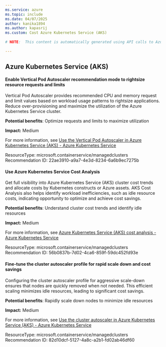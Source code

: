 ```yaml
---
ms.service: azure
ms.topic: include
ms.date: 04/07/2025
author: kanika1894
ms.author: kapasrij
ms.custom: Cost Azure Kubernetes Service (AKS)
  
# NOTE:  This content is automatically generated using API calls to Azure. Any edits made on these files will be overwritten in the next run of the script. 
  
---
```

  
## Azure Kubernetes Service (AKS)  
  
<!--22ae3910-a9a7-4e3d-8234-6a6b9ec7275b_begin-->

#### Enable Vertical Pod Autoscaler recommendation mode to rightsize resource requests and limits  
  
Vertical Pod Autoscaler provides recommended CPU and memory request and limit values based on workload usage patterns to rightsize applications. Reduce over-provisioning and maximize the utilization of the Azure Kubernetes Service cluster.  
  
**Potential benefits**: Optimize requests and limits to maximize utilization  

**Impact:** Medium
  
For more information, see [Use the Vertical Pod Autoscaler in Azure Kubernetes Service (AKS) - Azure Kubernetes Service](https://aka.ms/aks/docs/vpa)  

ResourceType: microsoft.containerservice/managedclusters  
Recommendation ID: 22ae3910-a9a7-4e3d-8234-6a6b9ec7275b  


<!--22ae3910-a9a7-4e3d-8234-6a6b9ec7275b_end-->

<!--56b0837b-7d02-4ca6-859f-59dc452fd93e_begin-->

#### Use Azure Kubernetes Service Cost Analysis  
  
Get full visibility into Azure Kubernetes Service (AKS) cluster cost trends and allocate costs by Kubernetes constructs or Azure assets. AKS Cost Analysis also helps identify workload inefficiencies, such as idle resource costs, indicating opportunity to optimize and achieve cost savings.  
  
**Potential benefits**: Understand cluster cost trends and identify idle resources  

**Impact:** Medium
  
For more information, see [Azure Kubernetes Service (AKS) cost analysis - Azure Kubernetes Service](https://aka.ms/aks/docs/cost-analysis)  

ResourceType: microsoft.containerservice/managedclusters  
Recommendation ID: 56b0837b-7d02-4ca6-859f-59dc452fd93e  


<!--56b0837b-7d02-4ca6-859f-59dc452fd93e_end-->

<!--82d10dcf-5127-4a8c-a2b1-fd02ab46df60_begin-->

#### Fine-tune the cluster autoscaler profile for rapid scale down and cost savings  
  
Configuring the cluster autoscaler profile for aggressive scale-down ensures that nodes are quickly removed when not needed. This efficient scaling minimizes idle resources, leading to significant cost savings.  
  
**Potential benefits**: Rapidly scale down nodes to minimize idle resources  

**Impact:** Medium
  
For more information, see [Use the cluster autoscaler in Azure Kubernetes Service (AKS) - Azure Kubernetes Service](https://aka.ms/aks.docs/cas-cost-profile)  

ResourceType: microsoft.containerservice/managedclusters  
Recommendation ID: 82d10dcf-5127-4a8c-a2b1-fd02ab46df60  


<!--82d10dcf-5127-4a8c-a2b1-fd02ab46df60_end-->

<!--articleBody-->
